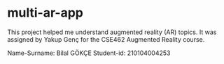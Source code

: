 # multi-ar-app
This project helped me understand augmented reality (AR) topics. It was assigned by Yakup Genç for the CSE462 Augmented Reality course.

Name-Surname: Bilal GÖKÇE
Student-id: 210104004253

